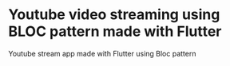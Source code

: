 # Youtube video streaming using BLOC pattern made with Flutter

Youtube stream app made with Flutter using Bloc pattern

